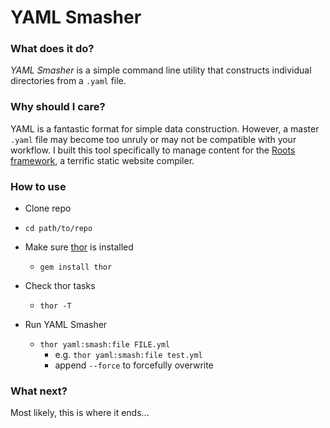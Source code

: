 # YAML Smasher

### What does it do?
*YAML Smasher* is a simple command line utility that constructs individual directories from a `.yaml` file.

### Why should I care?
YAML is a fantastic format for simple data construction. However, a master `.yaml` file may become too unruly or may not be compatible with your workflow.  I built this tool specifically to manage content for the [Roots framework](http://roots.cx/), a terrific static website compiler.

### How to use

- Clone repo

- `cd path/to/repo`

- Make sure [thor](https://github.com/erikhuda/thor) is installed
  - `gem install thor`

- Check thor tasks
  - `thor -T`

- Run YAML Smasher
  - `thor yaml:smash:file FILE.yml`
    - e.g. `thor yaml:smash:file test.yml`
    - append `--force` to forcefully overwrite

### What next?
Most likely, this is where it ends...
